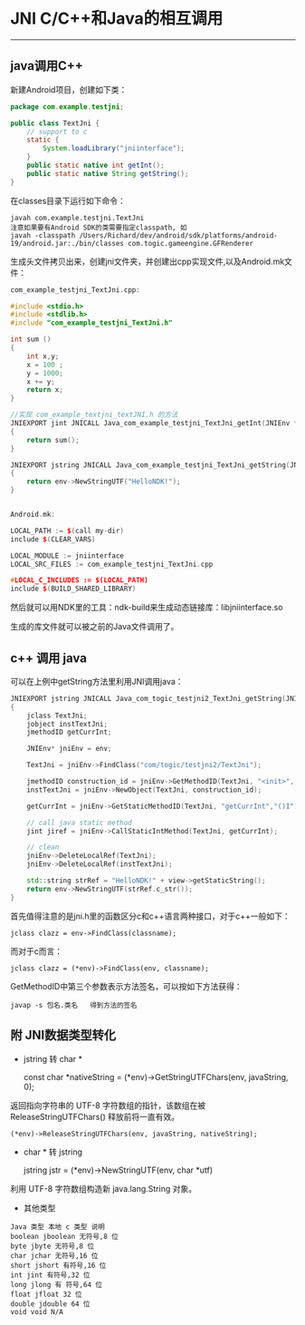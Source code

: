 # JNI C/C++和Java的相互调用
---

## java调用C++

新建Android项目，创建如下类：

```java
package com.example.testjni;

public class TextJni {
	// support to c
	static {
		System.loadLibrary("jniinterface");
	}
	public static native int getInt();
	public static native String getString();
}
```

在classes目录下运行如下命令：

    javah com.example.testjni.TextJni
    注意如果要有Android SDK的类需要指定classpath, 如
    javah -classpath /Users/Richard/dev/android/sdk/platforms/android-19/android.jar:./bin/classes com.togic.gameengine.GFRenderer

生成头文件拷贝出来，创建jni文件夹，并创建出cpp实现文件,以及Android.mk文件：

```cpp
com_example_testjni_TextJni.cpp:

#include <stdio.h>
#include <stdlib.h>
#include "com_example_testjni_TextJni.h"

int sum ()
{
    int x,y;
    x = 100 ;
    y = 1000;
    x += y;
    return x;
}

//实现 com_example_textjni_textJNI.h 的方法
JNIEXPORT jint JNICALL Java_com_example_testjni_TextJni_getInt(JNIEnv * env, jclass cls)
{
    return sum();
}

JNIEXPORT jstring JNICALL Java_com_example_testjni_TextJni_getString(JNIEnv * env, jclass cls)
{
    return env->NewStringUTF("HelloNDK!");
}


Android.mk:

LOCAL_PATH := $(call my-dir)
include $(CLEAR_VARS)

LOCAL_MODULE := jniinterface
LOCAL_SRC_FILES := com_example_testjni_TextJni.cpp

#LOCAL_C_INCLUDES := $(LOCAL_PATH)
include $(BUILD_SHARED_LIBRARY)
```

然后就可以用NDK里的工具：ndk-build来生成动态链接库：libjniinterface.so

生成的库文件就可以被之前的Java文件调用了。


## c++ 调用 java

可以在上例中getString方法里利用JNI调用java：

```cpp
JNIEXPORT jstring JNICALL Java_com_togic_testjni2_TextJni_getString(JNIEnv * env, jclass cls)
{
    jclass TextJni;
    jobject instTextJni;
    jmethodID getCurrInt;

    JNIEnv* jniEnv = env;

    TextJni = jniEnv->FindClass("com/togic/testjni2/TextJni");

    jmethodID construction_id = jniEnv->GetMethodID(TextJni, "<init>", "()V");
    instTextJni = jniEnv->NewObject(TextJni, construction_id);

    getCurrInt = jniEnv->GetStaticMethodID(TextJni, "getCurrInt","()I");

    // call java static method
    jint jiref = jniEnv->CallStaticIntMethod(TextJni, getCurrInt);

    // clean
    jniEnv->DeleteLocalRef(TextJni);
    jniEnv->DeleteLocalRef(instTextJni);

    std::string strRef = "HelloNDK!" + view->getStaticString();
    return env->NewStringUTF(strRef.c_str());
}
```

首先值得注意的是jni.h里的函数区分c和c++语言两种接口，对于c++一般如下：

    jclass clazz = env->FindClass(classname);

而对于c而言：

    jclass clazz = (*env)->FindClass(env, classname);

GetMethodID中第三个参数表示方法签名，可以按如下方法获得：

    javap -s 包名.类名   得到方法的签名


## 附 JNI数据类型转化

+ jstring 转 char *

    const char *nativeString = (*env)->GetStringUTFChars(env, javaString, 0);

返回指向字符串的 UTF-8 字符数组的指针，该数组在被 ReleaseStringUTFChars() 释放前将一直有效。

    (*env)->ReleaseStringUTFChars(env, javaString, nativeString); 

+ char * 转 jstring

    jstring  jstr = (*env)->NewStringUTF(env, char *utf) 

利用 UTF-8 字符数组构造新 java.lang.String 对象。

+ 其他类型

```
Java 类型 本地 c 类型 说明 
boolean jboolean 无符号,8 位 
byte jbyte 无符号,8 位 
char jchar 无符号,16 位 
short jshort 有符号,16 位 
int jint 有符号,32 位 
long jlong 有 符号,64 位 
float jfloat 32 位 
double jdouble 64 位 
void void N/A
```

